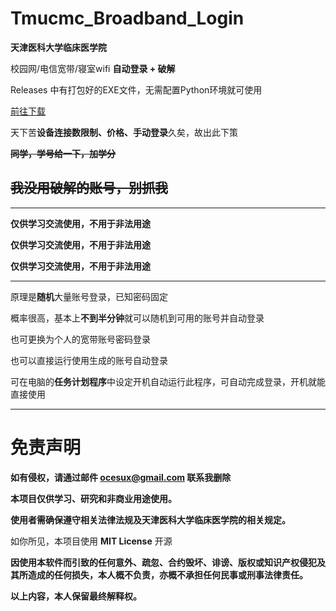 # Tmucmc_Broadband_Login

**天津医科大学临床医学院** 

校园网/电信宽带/寝室wifi **自动登录 + 破解**

Releases 中有打包好的EXE文件，无需配置Python环境就可使用

[前往下载](https://github.com/YonagaMio/Tmucmc_Broadband_Login/releases)

天下苦**设备连接数限制、价格、手动登录**久矣，故出此下策

**~~同学，学号给一下，加学分~~**

## ~~我没用破解的账号，别抓我~~

---

**仅供学习交流使用，不用于非法用途**

**仅供学习交流使用，不用于非法用途**

**仅供学习交流使用，不用于非法用途**

---

原理是**随机**大量账号登录，已知密码固定

概率很高，基本上**不到半分钟**就可以随机到可用的账号并自动登录

也可更换为个人的宽带账号密码登录

也可以直接运行使用生成的账号自动登录

可在电脑的**任务计划程序**中设定开机自动运行此程序，可自动完成登录，开机就能直接使用

---

# 免责声明

**如有侵权，请通过邮件 <ocesux@gmail.com> 联系我删除** 

**本项目仅供学习、研究和非商业用途使用。** 

**使用者需确保遵守相关法律法规及天津医科大学临床医学院的相关规定。** 

如你所见，本项目使用 **MIT License** 开源 

**因使用本软件而引致的任何意外、疏忽、合约毁坏、诽谤、版权或知识产权侵犯及其所造成的任何损失，本人概不负责，亦概不承担任何民事或刑事法律责任。** 

**以上内容，本人保留最终解释权。**
